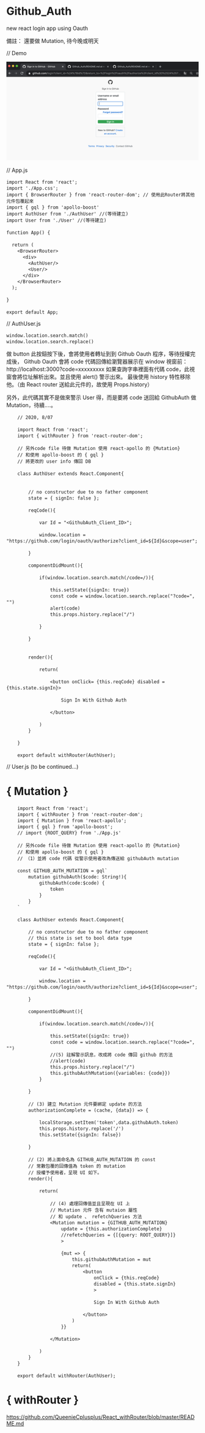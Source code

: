 # Github_Auth
new react  login app using Oauth

備註： 還要做 Mutation, 待今晚或明天


// Demo

![oauth](https://raw.githubusercontent.com/QueenieCplusplus/Github_Auth/master/demo%202.png)


// App.js

    import React from 'react';
    import './App.css';
    import { BrowserRouter } from 'react-router-dom'; // 使用此Router將其他元件包覆起來
    import { gql } from 'apollo-boost'
    import AuthUser from './AuthUser' //(等待建立)
    import User from './User' //(等待建立)

    function App() {

      return (
        <BrowserRouter>
          <div>
            <AuthUser/>
            <User/>
          </div>
        </BrowserRouter>
      );

    }

    export default App;


// AuthUser.js

    window.location.search.match()
    window.location.search.replace()

做 button 此按鈕按下後，會將使用者轉址到到 Github Oauth 程序，等待授權完成後，
Github Oauth 會將 code 代碼回傳給瀏覽器展示在 window 視窗前：http://localhost:3000?code=xxxxxxxxx
如果查詢字串裡面有代碼 code，此視窗會將位址解析出來。並且使用 alert() 警示出來。
最後使用 history 特性移除他。（由 React router 送給此元件的，故使用 Props.history）

另外，此代碼其實不是做來警示 User 得，而是要將 code 送回給 GithubAuth 做 Mutation，待續....。

        // 2020, 8/07

        import React from 'react';
        import { withRouter } from 'react-router-dom';

        // 另外code file 待做 Mutation 使用 react-apollo 的 {Mutation} 
        // 和使用 apollo-boost 的 { gql }
        // 將更改的 user info 傳回 DB

        class AuthUser extends React.Component{


            // no constructor due to no father component
            state = { signIn: false };

            reqCode(){

                var Id = "<GithubAuth_Client_ID>";

                window.location = "https://github.com/login/oauth/authorize?client_id=${Id}&scope=user";

            }

            componentDidMount(){

                if(window.location.search.match(/code=/)){

                    this.setState({signIn: true})
                    const code = window.location.search.replace("?code=", "")
                    alert(code)
                    this.props.history.replace("/")

                }

            }


            render(){

                return(

                    <button onClick= {this.reqCode} disabled = {this.state.signIn}>

                        Sign In With Github Auth

                    </button>

                )
            }

        }

        export default withRouter(AuthUser);


// User.js (to be continued...)

# { Mutation }


        import React from 'react';
        import { withRouter } from 'react-router-dom';
        import { Mutation } from 'react-apollo';
        import { gql } from 'apollo-boost';
        // import {ROOT_QUERY} from './App.js'

        // 另外code file 待做 Mutation 使用 react-apollo 的 {Mutation} 
        // 和使用 apollo-boost 的 { gql }
        // （1）並將 code 代碼 從警示使用者改為傳送給 githubAuth mutation

        const GITHUB_AUTH_MUTATION = gql`
            mutation githubAuth($code: String!){
                githubAuth(code:$code) {
                    token
                }
            }
        `

        class AuthUser extends React.Component{

            // no constructor due to no father component
            // this state is set to bool data type 
            state = { signIn: false };

            reqCode(){

                var Id = "<GithubAuth_Client_ID>";

                window.location = "https://github.com/login/oauth/authorize?client_id=${Id}&scope=user";

            }

            componentDidMount(){

                if(window.location.search.match(/code=/)){

                    this.setState({signIn: true})
                    const code = window.location.search.replace("?code=", "")
                    //(5) 註解警示訊息，改成將 code 傳回 github 的方法
                    //alert(code)
                    this.props.history.replace("/")
                    this.githubAuthMutation({variables: {code}})
                }

            }

            // (3) 建立 Mutation 元件要綁定 update 的方法
            authorizationComplete = (cache, {data}) => {

                localStorage.setItem('token',data.githubAuth.token)
                this.props.history.replace('/')
                this.setState({signIn: false})

            }

            // (2) 將上面命名為 GITHUB_AUTH_MUTATION 的 const 
            // 常數包覆的回傳值為 token 的 mutation
            // 授權予使用者，呈現 UI 如下。
            render(){

                return(

                    // (4) 處理回傳值並且呈現在 UI 上
                    // Mutation 元件 含有 mutaion 屬性
                    // 和 update 、 refetchQueries 方法
                    <Mutation mutation = {GITHUB_AUTH_MUTATION}
                        update = {this.authorizationComplete}
                        //refetchQueries = {[{query: ROOT_QUERY}]}
                        >

                        {mut => {
                            this.githubAuthMutation = mut
                            return(
                                <button
                                    onClick = {this.reqCode}
                                    disabled = {this.state.signIn}
                                    >

                                    Sign In With Github Auth

                                </button>
                            )
                        }}

                    </Mutation>

                )
            }
        }

        export default withRouter(AuthUser);

# { withRouter }

https://github.com/QueenieCplusplus/React_withRouter/blob/master/README.md
